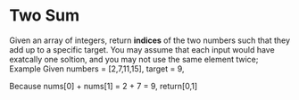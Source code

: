 # Two Sum
  Given an array of integers, return <b>indices</b> of the two numbers such that they add up
to a specific target.
  You may assume that each input would have exatcally one soltion, and you may not use the same
  element twice;
Example
   Given numbers = [2,7,11,15], target = 9,

Because nums[0] + nums[1] = 2 + 7 = 9,
return[0,1]
